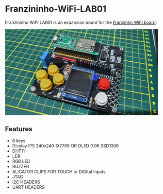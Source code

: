 # Franzininho-WiFi-LAB01

Franzininho WiFI LAB01 is an expansion board for the [Franzinho WiFi board](https://github.com/Franzininho/Franzininho-WiFi).
 
![Franzininho WiFI LAB01 picture](Franzininho-Wifi-lab-01.jpg)

## Features

- 6 keys
- Display IPS 240x240 St7789 OR OLED 0.96 SSD1306
- DHT11
- LDR
- RGB LED
- BUZZER
- ALIGATOR CLIPS FOR TOUCH or DiGital Inputs
- JTAG
- I2C HEADERS
- UART HEADERS 
